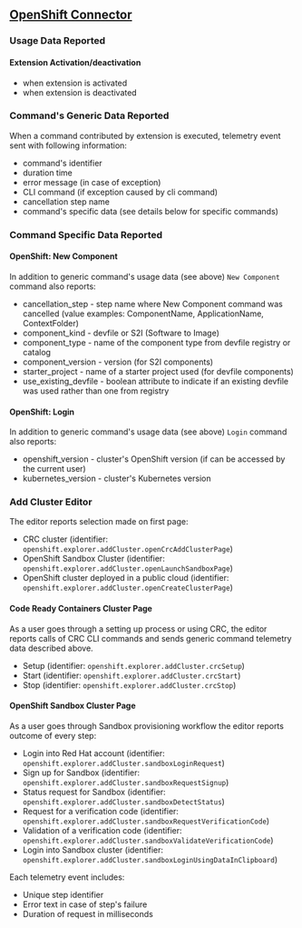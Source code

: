 ## [OpenShift Connector](https://github.com/redhat-developer/vscode-openshift-tools)

### Usage Data Reported

#### Extension Activation/deactivation

* when extension is activated
* when extension is deactivated

### Command's Generic Data Reported

When a command contributed by extension is executed, telemetry event sent with following information:
* command's identifier
* duration time
* error message (in case of exception)
* CLI command (if exception caused by cli command)
* cancellation step name
* command's specific data (see details below for specific commands)

### Command Specific Data Reported

#### OpenShift: New Component

In addition to generic command's usage data (see above) `New Component` command also reports:

* cancellation_step - step name where New Component command was cancelled (value examples: ComponentName, ApplicationName, ContextFolder)
* component_kind - devfile or S2I (Software to Image)
* component_type - name of the component type from devfile registry or catalog
* component_version - version (for S2I components)
* starter_project - name of a starter project used (for devfile components)
* use_existing_devfile - boolean attribute to indicate if an existing devfile was used rather than one from registry

#### OpenShift: Login

In addition to generic command's usage data (see above) `Login` command also reports:

* openshift_version - cluster's OpenShift version (if can be accessed by the current user)
* kubernetes_version - cluster's Kubernetes version

### Add Cluster Editor

The editor reports selection made on first page:
* CRC cluster (identifier: `openshift.explorer.addCluster.openCrcAddClusterPage`)
* OpenShift Sandbox Cluster (identifier: `openshift.explorer.addCluster.openLaunchSandboxPage`)
* OpenShift cluster deployed in a public cloud (identifier: `openshift.explorer.addCluster.openCreateClusterPage`)

#### Code Ready Containers Cluster Page

As a user goes through a setting up process or using CRC, the editor reports calls of CRC CLI commands
and sends generic command telemetry data described above.

* Setup (identifier: `openshift.explorer.addCluster.crcSetup`)
* Start (identifier: `openshift.explorer.addCluster.crcStart`)
* Stop (identifier: `openshift.explorer.addCluster.crcStop`)

#### OpenShift Sandbox Cluster Page

As a user goes through Sandbox provisioning workflow the editor reports outcome of every step:
* Login into Red Hat account (identifier: `openshift.explorer.addCluster.sandboxLoginRequest`)
* Sign up for Sandbox (identifier: `openshift.explorer.addCluster.sandboxRequestSignup`)
* Status request for Sandbox (identifier: `openshift.explorer.addCluster.sandboxDetectStatus`)
* Request for a verification code (identifier: `openshift.explorer.addCluster.sandboxRequestVerificationCode`)
* Validation of a verification code (identifier: `openshift.explorer.addCluster.sandboxValidateVerificationCode`)
* Login into Sandbox cluster (identifier: `openshift.explorer.addCluster.sandboxLoginUsingDataInClipboard`)

Each telemetry event includes:
* Unique step identifier
* Error text in case of step's failure
* Duration of request in milliseconds